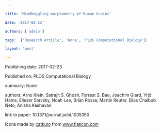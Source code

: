---
title: 'Mindboggling morphometry of human brains'
date: '2017-02-23'
authors: ['admin']
tags:  ['Research Article', 'None', 'PLOS Computational Biology']
layout: 'post'
---
Publishing date: 2017-02-23

Published on: PLOS Computational Biology

summary: None

authors: Arno Klein, Satrajit S. Ghosh, Forrest S. Bao, Joachim Giard, Yrjö Häme, Eliezer Stavsky, Noah Lee, Brian Rossa, Martin Reuter, Elias Chaibub Neto, Anisha Keshavan

link to paper: 10.1371/journal.pcbi.1005350

Icons made by <a href="https://www.flaticon.com/free-icon/bookshelves_3576884" title="catkuro">catkuro</a> from <a href="https://www.flaticon.com/" title="Flaticon"> www.flaticon.com</a>